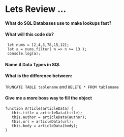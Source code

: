# Lets Review ...

#### What do SQL Databases use to make lookups fast?

#### What will this code do?
```
 let nums = [2,4,5,78,15,12];
 let a = nums.filter( n => n >= 13 );
 console.log(a);
```
#### Name 4 Data Types in SQL

#### What is the difference between:
 `TRUNCATE TABLE tablename` and `DELETE * FROM tablename`
 
#### Give me a more boss way to fill the object
```
function Article(articleData) { 
   this.title = articleData(title);
   this.author = articleData(author);
   this.url = articleData(url);
   this.body = articleData(body);
}
```
